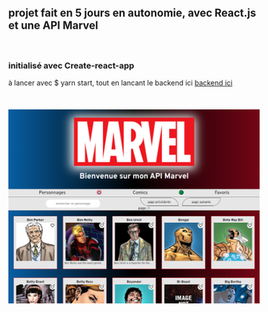 ## projet fait en 5 jours en autonomie, avec React.js et une API Marvel

&nbsp;&nbsp;&nbsp;&nbsp;&nbsp;&nbsp;&nbsp;&nbsp;

### initialisé avec Create-react-app

à lancer avec $ yarn start, tout en lancant le backend ici [backend ici](https://github.com/AudreyAAOO/myMARVEL-Backend)

&nbsp;&nbsp;&nbsp;&nbsp;&nbsp;&nbsp;&nbsp;&nbsp;

![Screen_Marvel](/src/assets/img/Screen_Marvel.png "capture d'écran du projet")